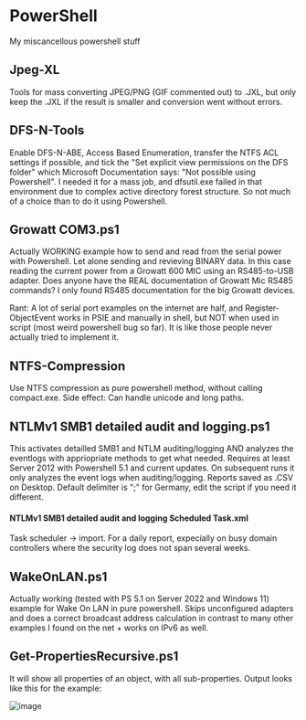 # PowerShell
My miscancellous powershell stuff

## Jpeg-XL
Tools for mass converting JPEG/PNG (GIF commented out) to .JXL, but only keep the .JXL if the result is smaller and conversion went without errors.

## DFS-N-Tools
Enable DFS-N-ABE, Access Based Enumeration, transfer the NTFS ACL settings if possible, and tick the "Set explicit view permissions on the DFS folder" which Microsoft Documentation says: "Not possible using Powershell". I needed it for a mass job, and dfsutil.exe failed in that environment due to complex active directory forest structure. So not much of a choice than to do it using Powershell.

## Growatt COM3.ps1 ##
Actually WORKING example how to send and read from the serial power with Powershell. Let alone sending and revieving BINARY data. In this case reading the current power from a Growatt 600 MIC using an RS485-to-USB adapter. Does anyone have the REAL documentation of Growatt Mic RS485 commands? I only found RS485 documentation for the big Growatt devices.

Rant: A lot of serial port examples on the internet are half, and Register-ObjectEvent works in PSIE and manually in shell, but NOT when used in script (most weird powershell bug so far). It is like those people never actually tried to implement it.

## NTFS-Compression
Use NTFS compression as pure powershell method, without calling compact.exe. Side effect: Can handle unicode and long paths.

## NTLMv1 SMB1 detailed audit and logging.ps1
This activates detailled SMB1 and NTLM auditing/logging AND analyzes the eventlogs with appriopriate methods to get what needed. Requires at least Server 2012 with Powershell 5.1 and current updates.
On subsequent runs it only analyzes the event logs when auditing/logging. Reports saved as .CSV on Desktop. Default delimiter is ";" for Germany, edit the script if you need it different.
#### NTLMv1 SMB1 detailed audit and logging Scheduled Task.xml
Task scheduler -> import. For a daily report, expecially on busy domain controllers where the security log does not span several weeks.

## WakeOnLAN.ps1
Actually working (tested with PS 5.1 on Server 2022 and Windows 11) example for Wake On LAN in pure powershell. Skips unconfigured adapters and does a correct broadcast address calculation in contrast to many other examples I found on the net + works on IPv6 as well.

## Get-PropertiesRecursive.ps1
It will show all properties of an object, with all sub-properties. Output looks like this for the example:

![image](https://github.com/Joachim-Otahal/PowerShell/assets/10100281/5af65eca-224f-48f3-9788-db54277a57b7)

